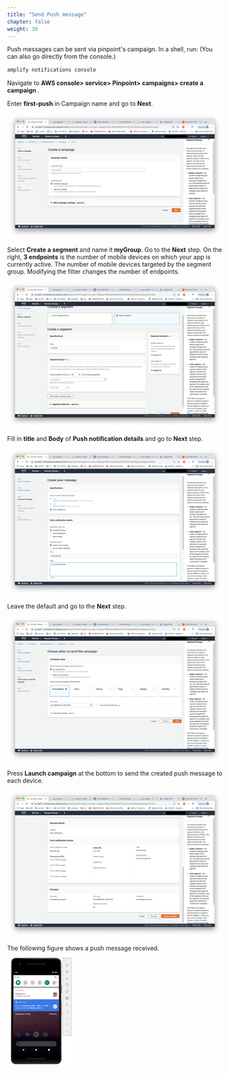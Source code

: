 ```yaml
---
title: "Send Push message"
chapter: false
weight: 30
---
```


Push messages can be sent via pinpoint's campaign.
In a shell, run:  (You can also go directly from the console.)

```bash
amplify notifications console
```

Navigate to <b> AWS console> service> Pinpoint> campaigns> create a campaign </b>.

Enter **first-push** in Campaign name and go to **Next**.



![Example Service](/images/cam1.png)

Select **Create a segment** and name it **myGroup**. Go to the **Next** step. On the right, **3 endpoints** is the number of mobile devices on which your app is currently active. The number of mobile devices targeted by the segment group. Modifying the filter changes the number of endpoints.

![Example Service](/images/cam2.png)

Fill in **title** and **Body** of **Push notification details** and go to **Next** step.

![Example Service](/images/cam3.png)

Leave the default and go to the **Next** step.

![Example Service](/images/cam4.png)

Press **Launch campaign** at the bottom to send the created push message to each device.

![Example Service](/images/cam5.png)

The following figure shows a push message received.

<img src="/images/cam6.png" width="30%" hight="30%">
